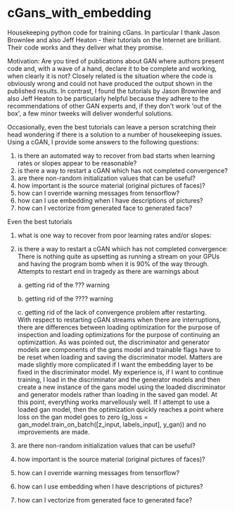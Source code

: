 # cGans_with_embedding
Housekeeping python code for training cGans.  In particular I thank Jason Brownlee and also Jeff Heaton - their tutorials on the Internet are brilliant.  Their code works and they deliver what they promise.  

Motivation:
Are you tired of publications about GAN where authors present code and, with a wave of a hand, declare it to be complete and working, when clearly it is not?  Closely related is the situation where the code is obviously wrong and could not have produced the output shown in the published results.  In contrast, I found the tutorials by Jason Brownlee and also Jeff Heaton to be particularly helpful because they adhere to the recommendations of other GAN experts and, if they don't work 'out of the box', a few minor tweeks will deliver wonderful solutions.  

Occasionally, even the best tutorials can leave a person scratching their head wondering if there is a solution to a number of housekeeping issues.  Using a cGAN, I provide some answers to the following questions:

  1.  is there an automated way to recover from bad starts when learning rates or slopes appear to be reasonable?
  2.  is there a way to restart a cGAN which has not completed convergence?
  3.  are there non-random initialization values that can be useful?
  4.  how important is the source material (original pictures of faces)?
  5.  how can I override warning messages from tensorflow?
  6.  how can I use embedding when I have descriptions of pictures?
  7.  how can I vectorize from generated face to generated face?

Even the best tutorials 

1.  what is one way to recover from poor learning rates and/or slopes:

2.  is there a way to restart a cGAN whiich has not completed convergence:
      There is nothing quite as upsetting as running a stream on your GPUs and having the program bomb when it is 90% of the way through.  Attempts to restart end in tragedy as there are warnings about 
      
      a. getting rid of the ???  warning
      
      b. getting rid of the ????  warning
      
      c. getting rid of the lack of convergence problem after restarting.  
With respect to restarting cGAN streams when there are interruptions, there are differences between loading optimization for the purpose of inspection and loading optimizations for the purpose of continuing an optimizattion.  As was pointed out, the discriminator and generator models are components of the gans model and trainable flags have to be reset when loading and saving the discriminator model.  Matters are made slightly more complicated if I want the embedding layer to be fixed in the discriminator model.  My experience is, if I want to continue training, I load in the discriminator and the generator models and then create a new instance of the gans model using the loaded discriminator and generator models rather than loading in the saved gan model.  At this point, everything works marvellously well.  If I attempt to use a loaded gan model, then the optimization quickly reaches a point where loss on the gan model goes to zero (g_loss = gan_model.train_on_batch([z_input, labels_input], y_gan)) and no improvements are made.    

3.  are there non-random initialization values that can be useful?
4.  how important is the source material (original pictures of faces)?
5.  how can I override warning messages from tensorflow?
6.  how can I use embedding when I have descriptions of pictures?
7.  how can I vectorize from generated face to generated face?
